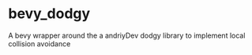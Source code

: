 # bevy_dodgy
A bevy wrapper around the a andriyDev dodgy library to implement local collision avoidance

